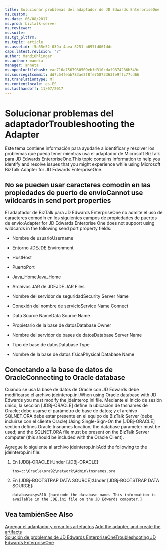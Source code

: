 ```yaml
---
title: Solucionar problemas del adaptador de JD Edwards EnterpriseOne | Documentos de Microsoft
ms.custom: 
ms.date: 06/08/2017
ms.prod: biztalk-server
ms.reviewer: 
ms.suite: 
ms.tgt_pltfrm: 
ms.topic: article
ms.assetid: f5a55e52-039a-4aea-8251-b697fd061ddc
caps.latest.revision: "7"
author: MandiOhlinger
ms.author: mandia
manager: anneta
ms.openlocfilehash: eac716a7567930509ebfd310cdaf9874286b349c
ms.sourcegitcommit: dd7c54feab783ae2f8fe75873363fe9ffc77cd66
ms.translationtype: MT
ms.contentlocale: es-ES
ms.lasthandoff: 11/07/2017
---
```

# <a name="troubleshooting-the-adapter"></a><span data-ttu-id="c5fbd-102">Solucionar problemas del adaptador</span><span class="sxs-lookup"><span data-stu-id="c5fbd-102">Troubleshooting the Adapter</span></span>
<span data-ttu-id="c5fbd-103">Este tema contiene información para ayudarle a identificar y resolver los problemas que pueda tener mientras usa el adaptador de Microsoft BizTalk para JD Edwards EnterpriseOne.</span><span class="sxs-lookup"><span data-stu-id="c5fbd-103">This topic contains information to help you identify and resolve issues that you might experience while using Microsoft BizTalk Adapter for JD Edwards EnterpriseOne.</span></span>  
  
## <a name="cannot-use-wildcards-in-send-port-properties"></a><span data-ttu-id="c5fbd-104">No se pueden usar caracteres comodín en las propiedades de puerto de envío</span><span class="sxs-lookup"><span data-stu-id="c5fbd-104">Cannot use wildcards in send port properties</span></span>  
 <span data-ttu-id="c5fbd-105">El adaptador de BizTalk para JD Edwards EnterpriseOne no admite el uso de caracteres comodín en los siguientes campos de propiedades de puertos de envío:</span><span class="sxs-lookup"><span data-stu-id="c5fbd-105">Adapter for JD Edwards Enterprise One does not support using wildcards in the following send port property fields:</span></span>  
  
-   <span data-ttu-id="c5fbd-106">Nombre de usuario</span><span class="sxs-lookup"><span data-stu-id="c5fbd-106">Username</span></span>  
  
-   <span data-ttu-id="c5fbd-107">Entorno JDE</span><span class="sxs-lookup"><span data-stu-id="c5fbd-107">JDE Environment</span></span>  
  
-   <span data-ttu-id="c5fbd-108">Host</span><span class="sxs-lookup"><span data-stu-id="c5fbd-108">Host</span></span>  
  
-   <span data-ttu-id="c5fbd-109">Puerto</span><span class="sxs-lookup"><span data-stu-id="c5fbd-109">Port</span></span>  
  
-   <span data-ttu-id="c5fbd-110">Java_Home</span><span class="sxs-lookup"><span data-stu-id="c5fbd-110">Java_Home</span></span>  
  
-   <span data-ttu-id="c5fbd-111">Archivos JAR de JDE</span><span class="sxs-lookup"><span data-stu-id="c5fbd-111">JDE JAR Files</span></span>  
  
-   <span data-ttu-id="c5fbd-112">Nombre del servidor de seguridad</span><span class="sxs-lookup"><span data-stu-id="c5fbd-112">Security Server Name</span></span>  
  
-   <span data-ttu-id="c5fbd-113">Conexión del nombre de servicio</span><span class="sxs-lookup"><span data-stu-id="c5fbd-113">Service Name Connect</span></span>  
  
-   <span data-ttu-id="c5fbd-114">Data Source Name</span><span class="sxs-lookup"><span data-stu-id="c5fbd-114">Data Source Name</span></span>  
  
-   <span data-ttu-id="c5fbd-115">Propietario de la base de datos</span><span class="sxs-lookup"><span data-stu-id="c5fbd-115">Database Owner</span></span>  
  
-   <span data-ttu-id="c5fbd-116">Nombre del servidor de bases de datos</span><span class="sxs-lookup"><span data-stu-id="c5fbd-116">Database Server Name</span></span>  
  
-   <span data-ttu-id="c5fbd-117">Tipo de base de datos</span><span class="sxs-lookup"><span data-stu-id="c5fbd-117">Database Type</span></span>  
  
-   <span data-ttu-id="c5fbd-118">Nombre de la base de datos física</span><span class="sxs-lookup"><span data-stu-id="c5fbd-118">Physical Database Name</span></span>  
  
## <a name="connecting-to-oracle-database"></a><span data-ttu-id="c5fbd-119">Conectando a la base de datos de Oracle</span><span class="sxs-lookup"><span data-stu-id="c5fbd-119">Connecting to Oracle database</span></span>  
 <span data-ttu-id="c5fbd-120">Cuando se usa la base de datos de Oracle con JD Edwards debe modificarse el archivo jdeinterop.ini.</span><span class="sxs-lookup"><span data-stu-id="c5fbd-120">When using Oracle database with JD Edwards you must modify the jdeinterop.ini file.</span></span> <span data-ttu-id="c5fbd-121">Mediante el Inicio de sesión único, la sección [JDBj-ORACLE] define la ubicación de tnsnames de Oracle; debe usarse el parámetro de base de datos; y el archivo SQLNET.ORA debe estar presente en el equipo de BizTalk Server (debe incluirse con el cliente Oracle).</span><span class="sxs-lookup"><span data-stu-id="c5fbd-121">Using Single-Sign-On the [JDBj-ORACLE] section defines Oracle tnsnames location; the database parameter must be used; and the SQLNET.ORA file must be present on the BizTalk Server computer (this should be included with the Oracle Client).</span></span>  
  
 <span data-ttu-id="c5fbd-122">Agregue lo siguiente al archivo jdeinterop.ini:</span><span class="sxs-lookup"><span data-stu-id="c5fbd-122">Add the following to the jdeinterop.ini file:</span></span>  
  
1.  <span data-ttu-id="c5fbd-123">En [JDBj-ORACLE]:</span><span class="sxs-lookup"><span data-stu-id="c5fbd-123">Under [JDBj-ORACLE]:</span></span>  
  
    ```  
    tns=c:\Oracle\ora92\network\Admin\tnsnames.ora  
    ```  
  
2.  <span data-ttu-id="c5fbd-124">En [JDBj-BOOTSTRAP DATA SOURCE]:</span><span class="sxs-lookup"><span data-stu-id="c5fbd-124">Under [JDBj-BOOTSTRAP DATA SOURCE]:</span></span>  
  
    ```  
    database=sys810 [hardcode the database name. This information is available in the JDE.ini file on the JD Edwards computer.]  
    ```  
  
## <a name="see-also"></a><span data-ttu-id="c5fbd-125">Vea también</span><span class="sxs-lookup"><span data-stu-id="c5fbd-125">See Also</span></span>  
 <span data-ttu-id="c5fbd-126">[Agregar el adaptador y crear los artefactos](../core/adding-biztalk-adapter-for-jd-edwards-enterpriseone.md) </span><span class="sxs-lookup"><span data-stu-id="c5fbd-126">[Add the adapter, and create the artifacts](../core/adding-biztalk-adapter-for-jd-edwards-enterpriseone.md) </span></span>  
 [<span data-ttu-id="c5fbd-127">Solución de problemas de JD Edwards EnterpriseOne</span><span class="sxs-lookup"><span data-stu-id="c5fbd-127">Troubleshooting JD Edwards EnterpriseOne</span></span>](../core/troubleshooting-jd-edwards-enterpriseone.md)